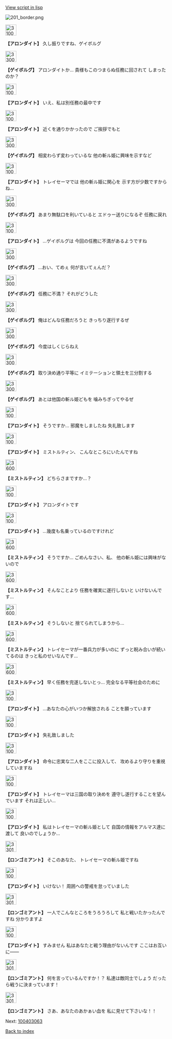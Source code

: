 [View script in lisp](../scripts/100403051.txt)

![201_border.png](../images/backgrounds/201_border.png)

<img src="../images/units/3100711.png" alt="3100711.png" height="34"/>

**【アロンダイト】**
久し振りですね、ゲイボルグ

<img src="../images/units/3300711.png" alt="3300711.png" height="34"/>

**【ゲイボルグ】**
アロンダイトか…
貴様もこのつまらぬ任務に回されて
しまったのか？

<img src="../images/units/3100711.png" alt="3100711.png" height="34"/>

**【アロンダイト】**
いえ、私は別任務の最中です

<img src="../images/units/3100711.png" alt="3100711.png" height="34"/>

**【アロンダイト】**
近くを通りかかったので
ご挨拶でもと

<img src="../images/units/3300711.png" alt="3300711.png" height="34"/>

**【ゲイボルグ】**
相変わらず変わっているな
他の斬ル姫に興味を示すなど

<img src="../images/units/3100711.png" alt="3100711.png" height="34"/>

**【アロンダイト】**
トレイセーマでは
他の斬ル姫に関心を
示す方が少数ですからね…

<img src="../images/units/3300711.png" alt="3300711.png" height="34"/>

**【ゲイボルグ】**
あまり無駄口を利いていると
エドゥー送りになるぞ
任務に戻れ

<img src="../images/units/3100711.png" alt="3100711.png" height="34"/>

**【アロンダイト】**
…ゲイボルグは
今回の任務に不満があるようですね

<img src="../images/units/3300711.png" alt="3300711.png" height="34"/>

**【ゲイボルグ】**
…おい、てめぇ
何が言いてぇんだ？

<img src="../images/units/3300711.png" alt="3300711.png" height="34"/>

**【ゲイボルグ】**
任務に不満？
それがどうした

<img src="../images/units/3300711.png" alt="3300711.png" height="34"/>

**【ゲイボルグ】**
俺はどんな任務だろうと
きっちり遂行するぜ

<img src="../images/units/3300711.png" alt="3300711.png" height="34"/>

**【ゲイボルグ】**
今度はしくじらねえ

<img src="../images/units/3300711.png" alt="3300711.png" height="34"/>

**【ゲイボルグ】**
取り決め通り平等に
イミテーションと領土を三分割する

<img src="../images/units/3300711.png" alt="3300711.png" height="34"/>

**【ゲイボルグ】**
あとは他国の斬ル姫どもを
噛みちぎってやるぜ

<img src="../images/units/3100711.png" alt="3100711.png" height="34"/>

**【アロンダイト】**
そうですか…
邪魔をしましたね
失礼致します

<img src="../images/units/3100711.png" alt="3100711.png" height="34"/>

**【アロンダイト】**
ミストルティン、
こんなところにいたんですね

<img src="../images/units/3600611.png" alt="3600611.png" height="34"/>

**【ミストルティン】**
どちらさまですか…？

<img src="../images/units/3100711.png" alt="3100711.png" height="34"/>

**【アロンダイト】**
アロンダイトです

<img src="../images/units/3100711.png" alt="3100711.png" height="34"/>

**【アロンダイト】**
…幾度も名乗っているのですけれど

<img src="../images/units/3600611.png" alt="3600611.png" height="34"/>

**【ミストルティン】**
そうですか…
ごめんなさい、私、
他の斬ル姫には興味がないので

<img src="../images/units/3600611.png" alt="3600611.png" height="34"/>

**【ミストルティン】**
そんなことより
任務を確実に遂行しないと
いけないんです…

<img src="../images/units/3600611.png" alt="3600611.png" height="34"/>

**【ミストルティン】**
そうしないと
捨てられてしまうから…

<img src="../images/units/3600611.png" alt="3600611.png" height="34"/>

**【ミストルティン】**
トレイセーマが一番兵力が多いのに
ずっと睨み合いが続いてるのは
きっと私のせいなんです…

<img src="../images/units/3600611.png" alt="3600611.png" height="34"/>

**【ミストルティン】**
早く任務を完遂しないとっ…
完全なる平等社会のために

<img src="../images/units/3100711.png" alt="3100711.png" height="34"/>

**【アロンダイト】**
…あなたの心がいつか解放される
ことを願っています

<img src="../images/units/3100711.png" alt="3100711.png" height="34"/>

**【アロンダイト】**
失礼致しました

<img src="../images/units/3100711.png" alt="3100711.png" height="34"/>

**【アロンダイト】**
命令に忠実な二人をここに投入して、
攻めるより守りを重視していますね

<img src="../images/units/3100711.png" alt="3100711.png" height="34"/>

**【アロンダイト】**
トレイセーマは三国の取り決めを
遵守し遂行することを望んでいます
それは正しい…

<img src="../images/units/3100711.png" alt="3100711.png" height="34"/>

**【アロンダイト】**
私はトレイセーマの斬ル姫として
自国の情報をアルマス達に渡して
良いのでしょうか…

<img src="../images/units/3301011.png" alt="3301011.png" height="34"/>

**【ロンゴミアント】**
そこのあなた、
トレイセーマの斬ル姫ですね

<img src="../images/units/3100711.png" alt="3100711.png" height="34"/>

**【アロンダイト】**
いけない！
周囲への警戒を怠っていました

<img src="../images/units/3301011.png" alt="3301011.png" height="34"/>

**【ロンゴミアント】**
一人でこんなところをうろうろして
私と戦いたかったんですね
分かりますよ

<img src="../images/units/3100711.png" alt="3100711.png" height="34"/>

**【アロンダイト】**
すみません
私はあなたと戦う理由がないんです
ここはお互いに――

<img src="../images/units/3301011.png" alt="3301011.png" height="34"/>

**【ロンゴミアント】**
何を言っているんですか！？
私達は敵同士でしょう
だったら戦うに決まっています！

<img src="../images/units/3301011.png" alt="3301011.png" height="34"/>

**【ロンゴミアント】**
さあ、あなたのあかぁい血を
私に見せて下さいな！！


Next: [100403063](100403063.md)

[Back to index](index.md)
